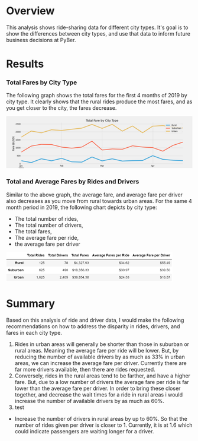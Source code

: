 # Overview
This analysis shows ride-sharing data for different city types. It's goal is to show the differences between city types, and use that data to inform future business decisions at PyBer.

# Results

### Total Fares by City Type
<p>The following graph shows the total fares for the first 4 months of 2019 by city type. It clearly shows that the rural rides produce the most fares, and as you get closer to the city, the fares decrease.</p>
<img src="https://github.com/xJeris/BC_PyBer_Analysis/blob/main/analysis/PyBer_fare_summary.png" width="648" />

### Total and Average Fares by Rides and Drivers
<p>Similar to the above graph, the average fare, and average fare per driver also decreases as you move from rural towards urban areas. For the same 4 month period in 2019, the following chart depicts by city type:<ul>
  <li>The total number of rides,</li>
  <li>The total number of drivers,</li>
  <li>The total fares,</li>
  <li>The average fare per ride,</li>
  <li>the average fare per driver</li>
  </ul></p>
<img src="https://github.com/xJeris/BC_PyBer_Analysis/blob/main/analysis/ridedata1.png" width="450" />


# Summary
<p>Based on this analysis of ride and driver data, I would make the following recommendations on how to address the disparity in rides, drivers, and fares in each city type.<ol>
  <li>Rides in urban areas will generally be shorter than those in suburban or rural areas. Meaning the average fare per ride will be lower. But, by reducing the number of available drivers by as much as 33% in urban areas, we can increase the average fare per driver. Currently there are far more drivers available, then there are rides requested.</li>
  <li>Conversely, rides in the rural areas tend to be farther, and have a higher fare. But, due to a low number of drivers the average fare per ride is far lower than the average fare per driver. In order to bring these closer together, and decrease the wait times for a ride in rural areas i would increase the number of available drivers by as much as 60%.</li>
  <li>test</li></ol></p>
  

* Increase the number of drivers in rural areas by up to 60%. So that the number of rides given per driver is closer to 1. Currently, it is at 1.6 which could indicate passengers are waiting longer for a driver.
